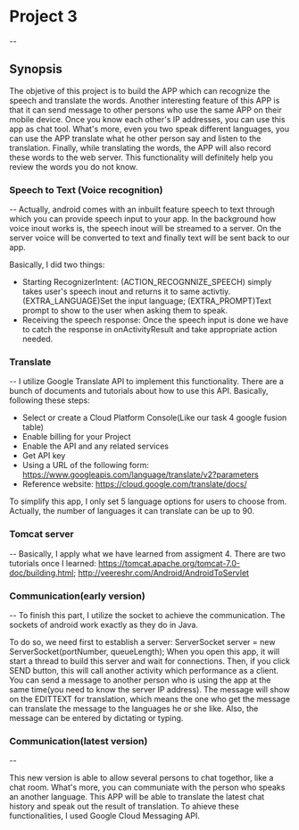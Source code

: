 # Project 3
--

## Synopsis

The objetive of this project is to build the APP which can recognize the speech and translate the words. Another interesting feature of this APP is that it can send message to other persons who use the same APP on their mobile device. Once you know each other's IP addresses, you can use this app as chat tool. What's more, even you two speak different languages, you can use the APP translate what he other person say and listen to the translation. Finally, while translating the words, the APP will also record these words to the web server. This functionality will definitely help you review the words you do not know.

### Speech to Text (Voice recognition)
--
Actually, android comes with an inbuilt feature speech to text through which you can provide speech input to your app. In the background how voice inout works is, the speech inout will be streamed to a server. On the server voice will be converted to text and finally text will be sent back to our app.

Basically, I did two things:
* Starting RecognizerIntent: (ACTION_RECOGNNIZE_SPEECH) simply takes user's speech inout and returns it to same activtiy. (EXTRA_LANGUAGE)Set the input language; (EXTRA_PROMPT)Text prompt to show to the user when asking them to speak.
* Receiving the speech response: Once the speech input is done we have to catch the response in onActivityResult and take appropriate action needed.

### Translate
--
I utilize Google Translate API to implement this functionality. There are a bunch of documents and tutorials about how to use this API. Basically, following these steps:
* Select or create a Cloud Platform Console(Like our task 4 google fusion table)
* Enable billing for your Project
* Enable the API and any related services
* Get API key
* Using a URL of the following form: https://www.googleapis.com/language/translate/v2?parameters
* Reference website: https://cloud.google.com/translate/docs/

To simplify this app, I only set 5 language options for users to choose from. Actually, the number of languages it can translate can be up to 90.

### Tomcat server
--
Basically, I apply what we have learned from assigment 4.
There are two tutorials once I learned: 
https://tomcat.apache.org/tomcat-7.0-doc/building.html; http://veereshr.com/Android/AndroidToServlet 

### Communication(early version)
--
To finish this part, I utilize the socket to achieve the communication. The sockets of android work exactly as they do in Java.

To do so, we need first to establish a server: ServerSocket server = new ServerSocket(portNumber, queueLength); When you open this app, it will start a thread to build this server and wait for connections. Then, if you click SEND button, this will call another activity which performance as a client. You can send a message to another person who is using the app at the same time(you need to know the server IP address). The message will show on the EDITTEXT for translation, which means the one who get the message can translate the message to the languages he or she like. Also, the message can be entered by dictating or typing.

### Communication(latest version)
--

This new version is able to allow several persons to chat togethor, like a chat room. What's more, you can communiate with the person who speaks an another language. This APP will be able to translate the latest chat history and speak out the result of translation.
To ahieve these functionalities, I used Google Cloud Messaging API.


